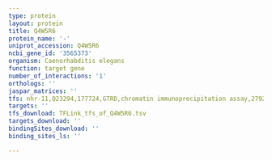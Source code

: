 ```yaml
---
type: protein
layout: protein
title: Q4W5R6
protein_name: '-'
uniprot_accession: Q4W5R6
ncbi_gene_id: '3565373'
organism: Caenorhabditis elegans
function: target gene
number_of_interactions: '1'
orthologs: ''
jaspar_matrices: ''
tfs: nhr-11,Q23294,177724,GTRD,chromatin immunoprecipitation assay,27924024%5Buid%5D,No
targets: ''
tfs_download: TFLink_tfs_of_Q4W5R6.tsv
targets_download: ''
bindingSites_download: ''
binding_sites_ls: ''

---
```

